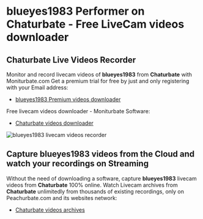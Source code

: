 # blueyes1983 Performer on Chaturbate - Free LiveCam videos downloader

## Chaturbate Live Videos Recorder

Monitor and record livecam videos of **blueyes1983** from **Chaturbate** with Moniturbate.com
Get a premium trial for free by just and only registering with your Email address:
* [blueyes1983 Premium videos downloader](https://moniturbate.com/request-demo-licence-key.html)

Free livecam videos downloader - Moniturbate Software:
* [Chaturbate videos downloader](https://moniturbate.com/moniturbate-download-software.html)

![blueyes1983 livecam videos recorder](https://peachurnet.com/templates/moniturbate-software.png)


## Capture blueyes1983 videos from the Cloud and watch your recordings on Streaming

Without the need of downloading a software, capture **blueyes1983** livecam videos from **Chaturbate** 100% online.
Watch Livecam archives from **Chaturbate** unlimitedly from thousands of existing recordings, only on Peachurbate.com and its websites network:
* [Chaturbate videos archives](https://peachurnet.com/)